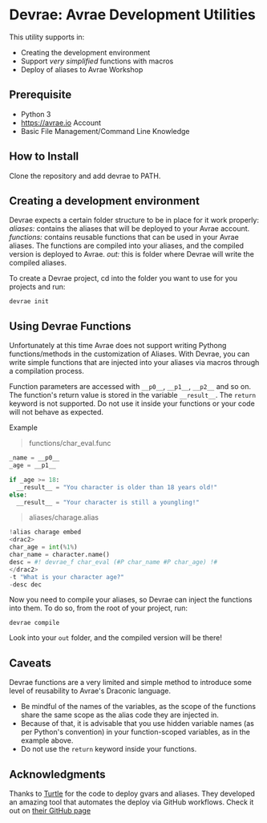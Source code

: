 Devrae: Avrae Development Utilities
===================================

This utility supports in:
- Creating the development environment
- Support *very simplified* functions with macros
- Deploy of aliases to Avrae Workshop

Prerequisite
-----------
* Python 3
* https://avrae.io Account
* Basic File Management/Command Line Knowledge

How to Install
--------------
Clone the repository and add devrae to PATH.

Creating a development environment
-----------------------------------

Devrae expects a certain folder structure to be in place for it work properly:
*aliases:* contains the aliases that will be deployed to your Avrae account.
*functions:* contains reusable functions that can be used in your Avrae aliases. The functions are compiled into your aliases, and the compiled version is deployed to Avrae.
*out:* this is folder where Devrae will write the compiled aliases.

To create a Devrae project, cd into the folder you want to use for you projects and run:

`devrae init`

Using Devrae Functions
------------------------

Unfortunately at this time Avrae does not support writing Pythong functions/methods in the customization of Aliases.
With Devrae, you can write simple functions that are injected into your aliases via macros through a compilation process.

Function parameters are accessed with `__p0__`, `__p1__`, `__p2__` and so on.
The function's return value is stored in the variable `__result__`.
The `return` keyword is not supported. Do not use it inside your functions or your code will not behave as expected.

Example
> functions/char_eval.func
```python
_name = __p0__
_age = __p1__

if _age >= 18:
  __result__ = "You character is older than 18 years old!"
else:
  __result__ = "Your character is still a youngling!"
```

> aliases/charage.alias
```python
!alias charage embed
<drac2>
char_age = int(%1%)
char_name = character.name()
desc = #! devrae_f char_eval (#P char_name #P char_age) !#
</drac2>
-t "What is your character age?"
-desc dec
```

Now you need to compile your aliases, so Devrae can inject the functions into them.
To do so, from the root of your project, run:

`devrae compile`

Look into your `out` folder, and the compiled version will be there!

Caveats
--------

Devrae functions are a very limited and simple method to introduce some level of reusability to Avrae's Draconic language.
- Be mindful of the names of the variables, as the scope of the functions share the same scope as the alias code they are injected in.
- Because of that, it is advisable that you use hidden variable names (as per Python's convention) in your function-scoped variables, as in the example above.
- Do not use the `return` keyword inside your functions.

Acknowledgments
---------------

Thanks to [Turtle](https://github.com/1drturtle) for the code to deploy gvars and aliases.
They developed an amazing tool that automates the deploy via GitHub workflows.
Check it out on [their GitHub page](https://github.com/1drturtle)
